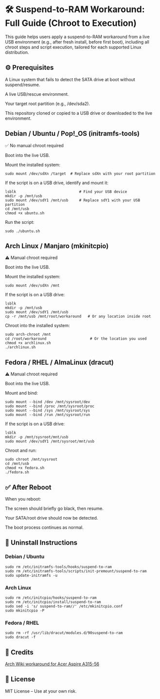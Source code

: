 # 🛠 Suspend-to-RAM Workaround: Full Guide (Chroot to Execution)

This guide helps users apply a suspend-to-RAM workaround from a live USB environment (e.g., after fresh install, before first boot), including all chroot steps and script execution, tailored for each supported Linux distribution.

## ⚙️ Prerequisites

A Linux system that fails to detect the SATA drive at boot without suspend/resume.

A live USB/rescue environment.

Your target root partition (e.g., /dev/sda2).

This repository cloned or copied to a USB drive or downloaded to the live environment.

## Debian / Ubuntu / Pop!_OS (initramfs-tools)

✅ No manual chroot required

Boot into the live USB.

Mount the installed system:

    sudo mount /dev/sdXn /target  # Replace sdXn with your root partition

If the script is on a USB drive, identify and mount it:

    lsblk                             # Find your USB device
    mkdir -p /mnt/usb
    sudo mount /dev/sdY1 /mnt/usb     # Replace sdY1 with your USB partition
    cd /mnt/usb
    chmod +x ubuntu.sh

Run the script:

    sudo ./ubuntu.sh

## Arch Linux / Manjaro (mkinitcpio)

⚠️ Manual chroot required

Boot into the live USB.

Mount the installed system:

    sudo mount /dev/sdXn /mnt

If the script is on a USB drive:

    lsblk
    mkdir -p /mnt/usb
    sudo mount /dev/sdY1 /mnt/usb
    cp -r /mnt/usb /mnt/root/workaround   # Or any location inside root

Chroot into the installed system:

    sudo arch-chroot /mnt
    cd /root/workaround                    # Or the location you used
    chmod +x archlinux.sh
    ./archlinux.sh

## Fedora / RHEL / AlmaLinux (dracut)

⚠️ Manual chroot required

Boot into the live USB.

Mount and bind:

    sudo mount --bind /dev /mnt/sysroot/dev
    sudo mount --bind /proc /mnt/sysroot/proc
    sudo mount --bind /sys /mnt/sysroot/sys
    sudo mount --bind /run /mnt/sysroot/run

If the script is on a USB drive:

    lsblk
    mkdir -p /mnt/sysroot/mnt/usb
    sudo mount /dev/sdY1 /mnt/sysroot/mnt/usb

Chroot and run:

    sudo chroot /mnt/sysroot
    cd /mnt/usb
    chmod +x fedora.sh
    ./fedora.sh


## ✅ After Reboot

When you reboot:

The screen should briefly go black, then resume.

Your SATA/root drive should now be detected.

The boot process continues as normal.

## 🧼 Uninstall Instructions
### Debian / Ubuntu

    sudo rm /etc/initramfs-tools/hooks/suspend-to-ram
    sudo rm /etc/initramfs-tools/scripts/init-premount/suspend-to-ram
    sudo update-initramfs -u

### Arch Linux

    sudo rm /etc/initcpio/hooks/suspend-to-ram
    sudo rm /etc/initcpio/install/suspend-to-ram
    sudo sed -i 's/ suspend-to-ram//' /etc/mkinitcpio.conf
    sudo mkinitcpio -P

### Fedora / RHEL

    sudo rm -rf /usr/lib/dracut/modules.d/90suspend-to-ram
    sudo dracut -f

## 🧾 Credits

[Arch Wiki workaround for Acer Aspire A315-56](https://wiki.archlinux.org/title/Laptop/Acer#Aspire_3_A315-56_internal_storage_not_showing_up)

## 📜 License

MIT License – Use at your own risk.